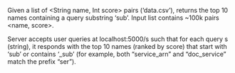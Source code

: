Given a list of <String name, Int score> pairs (‘data.csv’), returns the top 10 names containing a query substring ‘sub’. Input list contains ~100k pairs <name, score>.

Server accepts user queries at localhost:5000/s such that for each query s (string), it responds with the top 10 names (ranked by score) that start with ‘sub’ or contains ‘_sub’ (for example, both “service_arn” and “doc_service” match the prefix “ser”).
